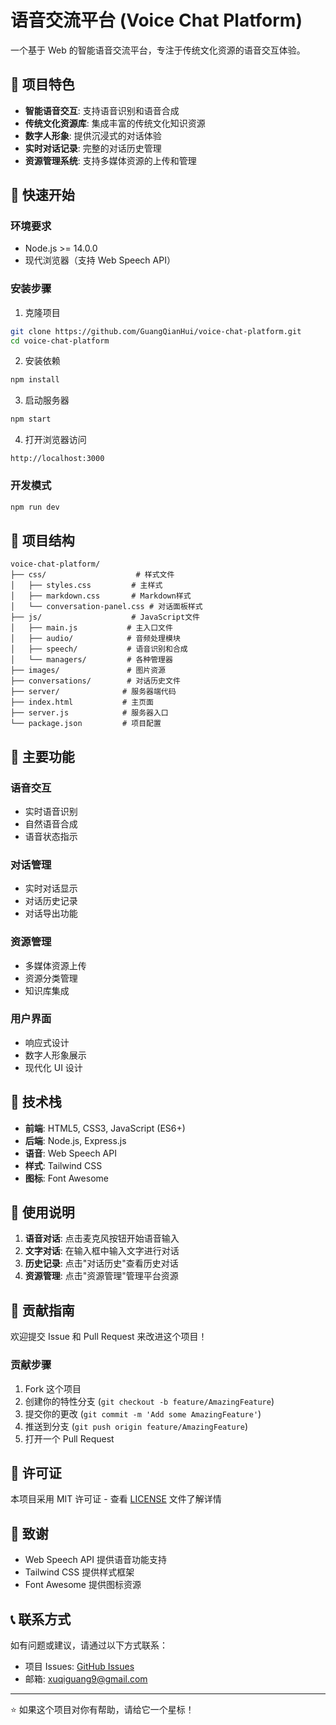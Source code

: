 # 语音交流平台 (Voice Chat Platform)

一个基于 Web 的智能语音交流平台，专注于传统文化资源的语音交互体验。

## 🌟 项目特色

- **智能语音交互**: 支持语音识别和语音合成
- **传统文化资源库**: 集成丰富的传统文化知识资源
- **数字人形象**: 提供沉浸式的对话体验
- **实时对话记录**: 完整的对话历史管理
- **资源管理系统**: 支持多媒体资源的上传和管理

## 🚀 快速开始

### 环境要求

- Node.js >= 14.0.0
- 现代浏览器（支持 Web Speech API）

### 安装步骤

1. 克隆项目

```bash
git clone https://github.com/GuangQianHui/voice-chat-platform.git
cd voice-chat-platform
```

2. 安装依赖

```bash
npm install
```

3. 启动服务器

```bash
npm start
```

4. 打开浏览器访问

```
http://localhost:3000
```

### 开发模式

```bash
npm run dev
```

## 📁 项目结构

```
voice-chat-platform/
├── css/                    # 样式文件
│   ├── styles.css         # 主样式
│   ├── markdown.css       # Markdown样式
│   └── conversation-panel.css # 对话面板样式
├── js/                    # JavaScript文件
│   ├── main.js           # 主入口文件
│   ├── audio/            # 音频处理模块
│   ├── speech/           # 语音识别和合成
│   └── managers/         # 各种管理器
├── images/               # 图片资源
├── conversations/        # 对话历史文件
├── server/              # 服务器端代码
├── index.html           # 主页面
├── server.js            # 服务器入口
└── package.json         # 项目配置
```

## 🎯 主要功能

### 语音交互

- 实时语音识别
- 自然语音合成
- 语音状态指示

### 对话管理

- 实时对话显示
- 对话历史记录
- 对话导出功能

### 资源管理

- 多媒体资源上传
- 资源分类管理
- 知识库集成

### 用户界面

- 响应式设计
- 数字人形象展示
- 现代化 UI 设计

## 🔧 技术栈

- **前端**: HTML5, CSS3, JavaScript (ES6+)
- **后端**: Node.js, Express.js
- **语音**: Web Speech API
- **样式**: Tailwind CSS
- **图标**: Font Awesome

## 📝 使用说明

1. **语音对话**: 点击麦克风按钮开始语音输入
2. **文字对话**: 在输入框中输入文字进行对话
3. **历史记录**: 点击"对话历史"查看历史对话
4. **资源管理**: 点击"资源管理"管理平台资源

## 🤝 贡献指南

欢迎提交 Issue 和 Pull Request 来改进这个项目！

### 贡献步骤

1. Fork 这个项目
2. 创建你的特性分支 (`git checkout -b feature/AmazingFeature`)
3. 提交你的更改 (`git commit -m 'Add some AmazingFeature'`)
4. 推送到分支 (`git push origin feature/AmazingFeature`)
5. 打开一个 Pull Request

## 📄 许可证

本项目采用 MIT 许可证 - 查看 [LICENSE](LICENSE) 文件了解详情

## 🙏 致谢

- Web Speech API 提供语音功能支持
- Tailwind CSS 提供样式框架
- Font Awesome 提供图标资源

## 📞 联系方式

如有问题或建议，请通过以下方式联系：

- 项目 Issues: [GitHub Issues](https://github.com/GuangQianHui/voice-chat-platform/issues)
- 邮箱: xuqiguang9@gmail.com

---

⭐ 如果这个项目对你有帮助，请给它一个星标！
